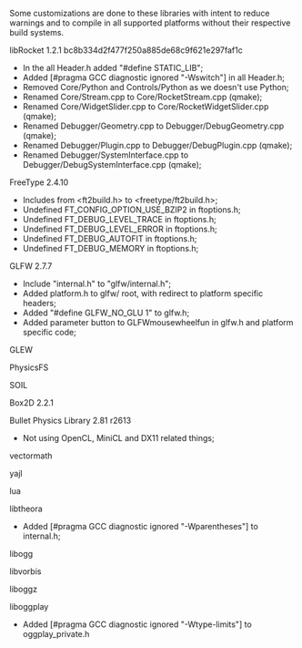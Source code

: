 Some customizations are done to these libraries with intent to reduce warnings and to compile in all supported platforms without their respective build systems.

libRocket 1.2.1 bc8b334d2f477f250a885de68c9f621e297faf1c

- In the all Header.h added "#define STATIC_LIB";
- Added [#pragma GCC diagnostic ignored "-Wswitch"] in all Header.h;
- Removed Core/Python and Controls/Python as we doesn't use Python;
- Renamed Core/Stream.cpp to Core/RocketStream.cpp (qmake);
- Renamed Core/WidgetSlider.cpp to Core/RocketWidgetSlider.cpp (qmake);
- Renamed Debugger/Geometry.cpp to Debugger/DebugGeometry.cpp (qmake);
- Renamed Debugger/Plugin.cpp to Debugger/DebugPlugin.cpp (qmake);
- Renamed Debugger/SystemInterface.cpp to Debugger/DebugSystemInterface.cpp (qmake);

FreeType 2.4.10

- Includes from <ft2build.h> to <freetype/ft2build.h>;
- Undefined FT_CONFIG_OPTION_USE_BZIP2 in ftoptions.h;
- Undefined FT_DEBUG_LEVEL_TRACE in ftoptions.h;
- Undefined FT_DEBUG_LEVEL_ERROR in ftoptions.h;
- Undefined FT_DEBUG_AUTOFIT in ftoptions.h;
- Undefined FT_DEBUG_MEMORY in ftoptions.h;

GLFW 2.7.7

- Include "internal.h" to "glfw/internal.h";
- Added platform.h to glfw/ root, with redirect to platform specific headers;
- Added "#define GLFW_NO_GLU 1" to glfw.h;
- Added parameter button to GLFWmousewheelfun in glfw.h and platform specific code;

GLEW

PhysicsFS

SOIL

Box2D 2.2.1

Bullet Physics Library 2.81 r2613

- Not using OpenCL, MiniCL and DX11 related things;

vectormath

yajl

lua

libtheora

- Added [#pragma GCC diagnostic ignored "-Wparentheses"] to internal.h;

libogg

libvorbis

liboggz

liboggplay

- Added [#pragma GCC diagnostic ignored "-Wtype-limits"] to oggplay_private.h
